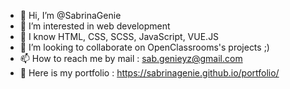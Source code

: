 - 👋 Hi, I’m @SabrinaGenie
- 👀 I’m interested in web development
- 🌱 I know HTML, CSS, SCSS, JavaScript, VUE.JS
- 💞️ I’m looking to collaborate on OpenClassrooms's projects ;)
- 📫 How to reach me by mail : sab.genieyz@gmail.com
- 💼 Here is my portfolio : https://sabrinagenie.github.io/portfolio/

<!---
SabrinaGenie/SabrinaGenie is a ✨ special ✨ repository because its `README.md` (this file) appears on your GitHub profile.
You can click the Preview link to take a look at your changes.
--->
